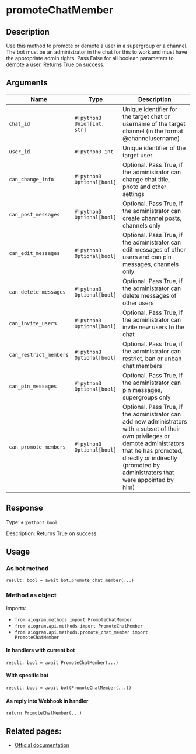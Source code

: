 # promoteChatMember

## Description

Use this method to promote or demote a user in a supergroup or a channel. The bot must be an administrator in the chat for this to work and must have the appropriate admin rights. Pass False for all boolean parameters to demote a user. Returns True on success.


## Arguments

| Name | Type | Description |
| - | - | - |
| `chat_id` | `#!python3 Union[int, str]` | Unique identifier for the target chat or username of the target channel (in the format @channelusername) |
| `user_id` | `#!python3 int` | Unique identifier of the target user |
| `can_change_info` | `#!python3 Optional[bool]` | Optional. Pass True, if the administrator can change chat title, photo and other settings |
| `can_post_messages` | `#!python3 Optional[bool]` | Optional. Pass True, if the administrator can create channel posts, channels only |
| `can_edit_messages` | `#!python3 Optional[bool]` | Optional. Pass True, if the administrator can edit messages of other users and can pin messages, channels only |
| `can_delete_messages` | `#!python3 Optional[bool]` | Optional. Pass True, if the administrator can delete messages of other users |
| `can_invite_users` | `#!python3 Optional[bool]` | Optional. Pass True, if the administrator can invite new users to the chat |
| `can_restrict_members` | `#!python3 Optional[bool]` | Optional. Pass True, if the administrator can restrict, ban or unban chat members |
| `can_pin_messages` | `#!python3 Optional[bool]` | Optional. Pass True, if the administrator can pin messages, supergroups only |
| `can_promote_members` | `#!python3 Optional[bool]` | Optional. Pass True, if the administrator can add new administrators with a subset of their own privileges or demote administrators that he has promoted, directly or indirectly (promoted by administrators that were appointed by him) |



## Response

Type: `#!python3 bool`

Description: Returns True on success.


## Usage

### As bot method

```python3
result: bool = await bot.promote_chat_member(...)
```

### Method as object

Imports:

- `from aiogram.methods import PromoteChatMember`
- `from aiogram.api.methods import PromoteChatMember`
- `from aiogram.api.methods.promote_chat_member import PromoteChatMember`

#### In handlers with current bot
```python3
result: bool = await PromoteChatMember(...)
```

#### With specific bot
```python3
result: bool = await bot(PromoteChatMember(...))
```
#### As reply into Webhook in handler
```python3
return PromoteChatMember(...)
```


## Related pages:

- [Official documentation](https://core.telegram.org/bots/api#promotechatmember)

